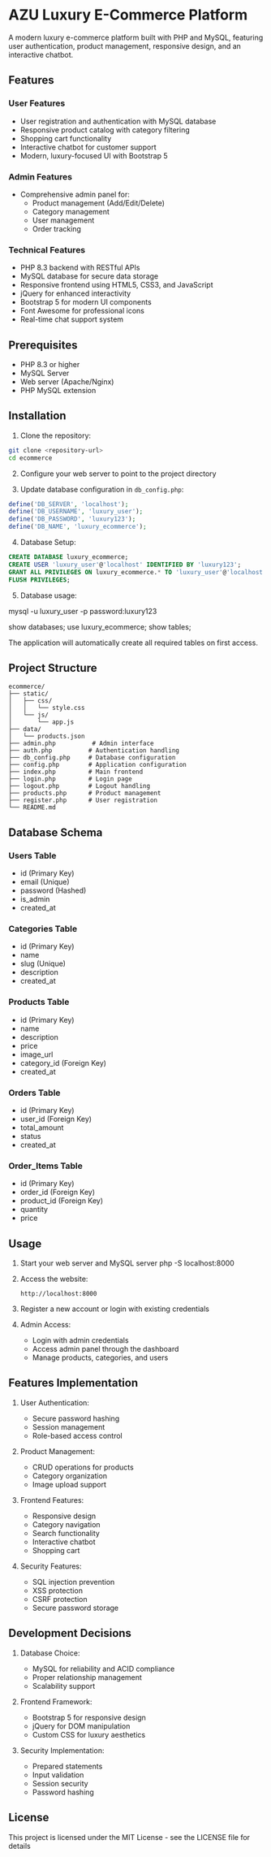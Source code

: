 # AZU Luxury E-Commerce Platform

A modern luxury e-commerce platform built with PHP and MySQL, featuring user authentication, product management, responsive design, and an interactive chatbot.

## Features

### User Features
- User registration and authentication with MySQL database
- Responsive product catalog with category filtering
- Shopping cart functionality
- Interactive chatbot for customer support
- Modern, luxury-focused UI with Bootstrap 5

### Admin Features
- Comprehensive admin panel for:
  - Product management (Add/Edit/Delete)
  - Category management
  - User management
  - Order tracking

### Technical Features
- PHP 8.3 backend with RESTful APIs
- MySQL database for secure data storage
- Responsive frontend using HTML5, CSS3, and JavaScript
- jQuery for enhanced interactivity
- Bootstrap 5 for modern UI components
- Font Awesome for professional icons
- Real-time chat support system

## Prerequisites

- PHP 8.3 or higher
- MySQL Server
- Web server (Apache/Nginx)
- PHP MySQL extension

## Installation

1. Clone the repository:
```bash
git clone <repository-url>
cd ecommerce
```

2. Configure your web server to point to the project directory

3. Update database configuration in `db_config.php`:
```php
define('DB_SERVER', 'localhost');
define('DB_USERNAME', 'luxury_user');
define('DB_PASSWORD', 'luxury123');
define('DB_NAME', 'luxury_ecommerce');
```

4. Database Setup:
```sql
CREATE DATABASE luxury_ecommerce;
CREATE USER 'luxury_user'@'localhost' IDENTIFIED BY 'luxury123';
GRANT ALL PRIVILEGES ON luxury_ecommerce.* TO 'luxury_user'@'localhost';
FLUSH PRIVILEGES;
```

5. Database usage:

mysql -u luxury_user -p
password:luxury123

show databases;
use luxury_ecommerce;
show tables;

The application will automatically create all required tables on first access.

## Project Structure

```
ecommerce/
├── static/
│   ├── css/
│   │   └── style.css
│   └── js/
│       └── app.js
├── data/
│   └── products.json
├── admin.php          # Admin interface
├── auth.php          # Authentication handling
├── db_config.php     # Database configuration
├── config.php        # Application configuration
├── index.php         # Main frontend
├── login.php         # Login page
├── logout.php        # Logout handling
├── products.php      # Product management
├── register.php      # User registration
└── README.md
```

## Database Schema

### Users Table
- id (Primary Key)
- email (Unique)
- password (Hashed)
- is_admin
- created_at

### Categories Table
- id (Primary Key)
- name
- slug (Unique)
- description
- created_at

### Products Table
- id (Primary Key)
- name
- description
- price
- image_url
- category_id (Foreign Key)
- created_at

### Orders Table
- id (Primary Key)
- user_id (Foreign Key)
- total_amount
- status
- created_at

### Order_Items Table
- id (Primary Key)
- order_id (Foreign Key)
- product_id (Foreign Key)
- quantity
- price

## Usage

1. Start your web server and MySQL server
   php -S localhost:8000

2. Access the website:
   ```
   http://localhost:8000
   ```

3. Register a new account or login with existing credentials

4. Admin Access:
   - Login with admin credentials
   - Access admin panel through the dashboard
   - Manage products, categories, and users

## Features Implementation

1. User Authentication:
   - Secure password hashing
   - Session management
   - Role-based access control

2. Product Management:
   - CRUD operations for products
   - Category organization
   - Image upload support

3. Frontend Features:
   - Responsive design
   - Category navigation
   - Search functionality
   - Interactive chatbot
   - Shopping cart

4. Security Features:
   - SQL injection prevention
   - XSS protection
   - CSRF protection
   - Secure password storage

## Development Decisions

1. Database Choice:
   - MySQL for reliability and ACID compliance
   - Proper relationship management
   - Scalability support

2. Frontend Framework:
   - Bootstrap 5 for responsive design
   - jQuery for DOM manipulation
   - Custom CSS for luxury aesthetics

3. Security Implementation:
   - Prepared statements
   - Input validation
   - Session security
   - Password hashing

## License

This project is licensed under the MIT License - see the LICENSE file for details
